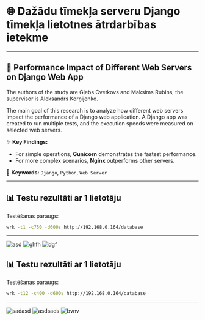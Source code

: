 # 🌐 Dažādu tīmekļa serveru Django tīmekļa lietotnes ātrdarbības ietekme

---

## 🚀 Performance Impact of Different Web Servers on Django Web App

The authors of the study are Gļebs Cvetkovs and Maksims Rubins, the supervisor is Aleksandrs Korņijenko.

The main goal of this research is to analyze how different web servers impact the performance of a Django web application. A Django app was created to run multiple tests, and the execution speeds were measured on selected web servers.

✨ **Key Findings:**
- For simple operations, **Gunicorn** demonstrates the fastest performance.
- For more complex scenarios, **Nginx** outperforms other servers.

🔑 **Keywords:** `Django`, `Python`, `Web Server`

---

## 📊 Testu rezultāti ar 1 lietotāju

Testēšanas paraugs: 
```bash
wrk -t1 -c750 -d600s http://192.168.0.164/database
```

---


![asd](https://github.com/user-attachments/assets/a89d25aa-501c-4e62-a295-0e40da726db5)
![ghfh](https://github.com/user-attachments/assets/c4f76b24-dc97-47f0-9678-20621cd57599)
![dgf](https://github.com/user-attachments/assets/eb3c373f-870c-4100-81b5-7383142dd593)


## 📊 Testu rezultāti ar 1 lietotāju

Testēšanas paraugs: 
```bash
wrk -t12 -c400 -d600s http://192.168.0.164/database
```
---
![sadasd](https://github.com/user-attachments/assets/1462998f-a9e2-474a-954f-4fe58d352034)
![asdsads](https://github.com/user-attachments/assets/8e44c807-46b2-4be0-8ccc-89dea364b99d)
![bvnv](https://github.com/user-attachments/assets/a16c2665-7bc5-491f-81d7-633e35505cb8)


